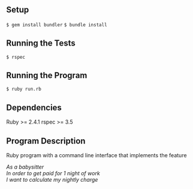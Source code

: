 ## Setup
```$ gem install bundler```
```$ bundle install```
## Running the Tests
```$ rspec```
## Running the Program
```$ ruby run.rb```

## Dependencies
Ruby >= 2.4.1
rspec >= 3.5
## Program Description
Ruby program with a command line interface that implements the feature

*As a babysitter<br>
In order to get paid for 1 night of work<br>
I want to calculate my nightly charge<br>*